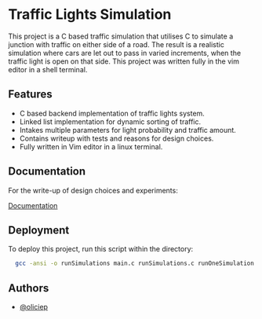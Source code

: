 # Traffic Lights Simulation

This project is a C based traffic simulation that utilises C to simulate a junction with traffic on either side of a road. The result is a realistic simulation where cars are let out to pass in 
varied increments, when the traffic light is open on that side. This project was written fully in the vim editor in a shell terminal.
## Features

- C based backend implementation of traffic lights system.
- Linked list implementation for dynamic sorting of traffic. 
- Intakes multiple parameters for light probability and traffic amount. 
- Contains writeup with tests and reasons for design choices.
- Fully written in Vim editor in a linux terminal.




## Documentation
For the write-up of design choices and experiments:

[Documentation](https://github.com/oliciep/Traffic_Light_Simulation/blob/main/Report.pdf)


## Deployment

To deploy this project, run this script within the directory:

```bash
  gcc -ansi -o runSimulations main.c runSimulations.c runOneSimulation.c
```


## Authors

- [@oliciep](https://www.github.com/oliciep)
